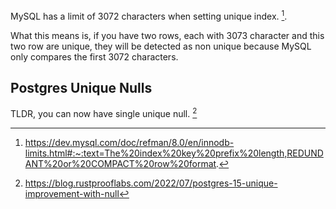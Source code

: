 MySQL has a limit of 3072 characters when setting unique index. [^1].

What this means is, if you have two rows, each with 3073 character and this two row are unique, they will be detected as non unique because MySQL only compares the first 3072 characters.

## Postgres Unique Nulls

TLDR, you can now have single unique null. [^2]

[^1]: https://dev.mysql.com/doc/refman/8.0/en/innodb-limits.html#:~:text=The%20index%20key%20prefix%20length,REDUNDANT%20or%20COMPACT%20row%20format.
[^2]: https://blog.rustprooflabs.com/2022/07/postgres-15-unique-improvement-with-null
